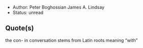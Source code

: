 
- Author: Peter Boghossian James A. Lindsay
- Status: unread

## Quote(s)

the con- in conversation stems from Latin roots meaning “with”
